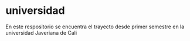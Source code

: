 # universidad
En este respositorio se encuentra el trayecto desde primer semestre en la universidad Javeriana de Cali
